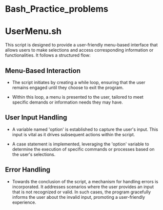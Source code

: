 # Bash_Practice_problems
# UserMenu.sh

This script is designed to provide a user-friendly menu-based interface that allows users to make selections and access corresponding information or functionalities. It follows a structured flow:

## Menu-Based Interaction

- The script initiates by creating a while loop, ensuring that the user remains engaged until they choose to exit the program.

- Within this loop, a menu is presented to the user, tailored to meet specific demands or information needs they may have.

## User Input Handling

- A variable named 'option' is established to capture the user's input. This input is vital as it drives subsequent actions within the script.

- A case statement is implemented, leveraging the 'option' variable to determine the execution of specific commands or processes based on the user's selections.

## Error Handling

- Towards the conclusion of the script, a mechanism for handling errors is incorporated. It addresses scenarios where the user provides an input that is not recognized or valid. In such cases, the program gracefully informs the user about the invalid input, promoting a user-friendly experience.




